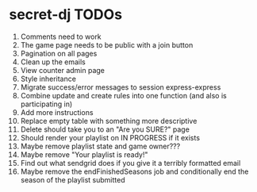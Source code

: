 # secret-dj TODOs

1. Comments need to work
2. The game page needs to be public with a join button
3. Pagination on all pages
4. Clean up the emails
5. View counter admin page
6. Style inheritance
7. Migrate success/error messages to session express-express
8. Combine update and create rules into one function (and also is participating in)
9. Add more instructions
10. Replace empty table with something more descriptive
11. Delete should take you to an "Are you SURE?" page
12. Should render your playlist on IN PROGRESS if it exists
13. Maybe remove playlist state and game owner???
14. Maybe remove "Your playlist is ready!"
15. Find out what sendgrid does if you give it a terribly formatted email
16. Maybe remove the endFinishedSeasons job and conditionally end the season of the playlist submitted
